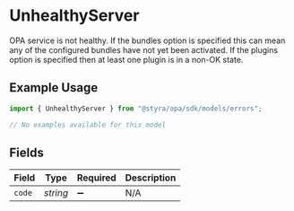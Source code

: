 # UnhealthyServer

OPA service is not healthy. If the bundles option is specified this can mean any of the configured bundles have not yet been activated. If the plugins option is specified then at least one plugin is in a non-OK state.

## Example Usage

```typescript
import { UnhealthyServer } from "@styra/opa/sdk/models/errors";

// No examples available for this model
```

## Fields

| Field              | Type               | Required           | Description        |
| ------------------ | ------------------ | ------------------ | ------------------ |
| `code`             | *string*           | :heavy_minus_sign: | N/A                |